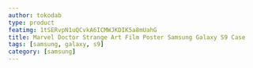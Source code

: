 ```yaml
---
author: tokodab
type: product
featimg: 1tSERvpN1uQCvkA6ICMWJKDIK5a8mUahG
title: Marvel Doctor Strange Art Film Poster Samsung Galaxy S9 Case
tags: [samsung, galaxy, s9]
category: [samsung]
---
```


